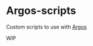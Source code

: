 # Argos-scripts
Custom scripts to use with [Argos](https://extensions.gnome.org/extension/1176/argos/)

WIP
